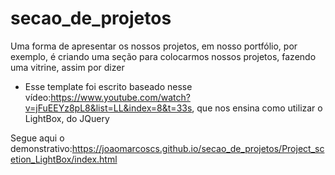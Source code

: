 # secao_de_projetos
Uma forma de apresentar os nossos projetos, em nosso portfólio, por exemplo, é criando uma seção para colocarmos nossos projetos, fazendo uma vitrine, assim por dizer 
- Esse template foi escrito baseado nesse vídeo:https://www.youtube.com/watch?v=jFuEEYz8pL8&list=LL&index=8&t=33s, que nos ensina como utilizar o LightBox, do JQuery

Segue aqui o demonstrativo:https://joaomarcoscs.github.io/secao_de_projetos/Project_scetion_LightBox/index.html
